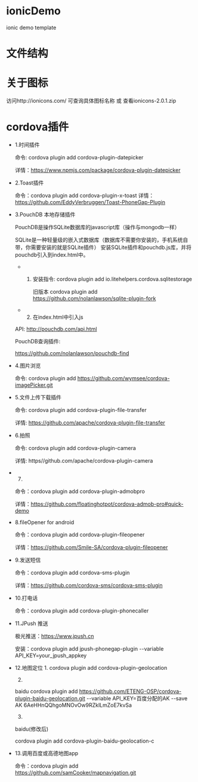 # ionicDemo
ionic demo template

# 文件结构
  

# 关于图标
访问http://ionicons.com/  可查询具体图标名称 或 查看ionicons-2.0.1.zip

# cordova插件

- 1.时间插件

  命令: cordova plugin add cordova-plugin-datepicker

  详情：https://www.npmjs.com/package/cordova-plugin-datepicker


- 2.Toast插件

  命令：cordova plugin add cordova-plugin-x-toast
  详情：https://github.com/EddyVerbruggen/Toast-PhoneGap-Plugin


- 3.PouchDB 本地存储插件

  PouchDB是操作SQLite数据库的javascript库（操作与mongodb一样）

  SQLite是一种轻量级的嵌入式数据库（数据库不需要你安装的，手机系统自带，你需要安装的就是SQLite插件）
  安装SQLite插件和pouchdb.js库，并将pouchdb引入到index.html中。

  * 1. 安装指令: cordova plugin add io.litehelpers.cordova.sqlitestorage
  
       旧版本 cordova plugin add https://github.com/nolanlawson/sqlite-plugin-fork

  * 2. 在index.html中引入js<script src="lib/pouchdb/dist/pouchdb.min.js"></script>

  API: http://pouchdb.com/api.html

  PouchDB查询插件:
  
  https://github.com/nolanlawson/pouchdb-find

- 4.图片浏览

  命令: cordova plugin add https://github.com/wymsee/cordova-imagePicker.git

- 5.文件上传下载插件

  命令: cordova plugin add cordova-plugin-file-transfer

  详情: https://github.com/apache/cordova-plugin-file-transfer

- 6.拍照

  命令: cordova plugin add cordova-plugin-camera

  详情: https//github.com/apache/cordova-plugin-camera

- 7.

  命令：cordova plugin add cordova-plugin-admobpro
  
  详情：https://github.com/floatinghotpot/cordova-admob-pro#quick-demo

- 8.fileOpener for android

  命令：cordova plugin add cordova-plugin-fileopener

  详情：https://github.com/Smile-SA/cordova-plugin-fileopener

- 9.发送短信

  命令：cordova plugin add cordova-sms-plugin
  
  详情：https://github.com/cordova-sms/cordova-sms-plugin

- 10.打电话

  命令：cordova plugin add cordova-plugin-phonecaller


- 11.JPush 推送

  极光推送：https://www.jpush.cn

  安装：cordova plugin add jpush-phonegap-plugin --variable API_KEY=your_jpush_appkey


- 12.地图定位
  1.
  cordova plugin add cordova-plugin-geolocation


  2.
  baidu
  cordova plugin add https://github.com/ETENG-OSP/cordova-plugin-baidu-geolocation.git --variable API_KEY=百度分配的AK --save
  AK 6AeHHnQQhgoMNOvOw9RZklLmZoE7kvSa

  3.
  baidu(修改后)

  cordova plugin add cordova-plugin-baidu-geolocation-c

- 13.调用百度或高德地图app

  命令：cordova plugin add https://github.com/samCooker/mapnavigation.git
